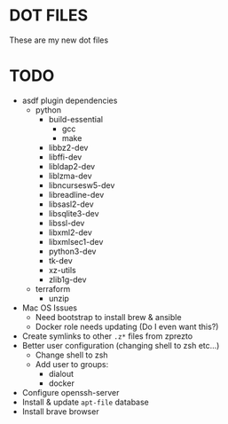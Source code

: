 # DOT FILES
These are my new dot files

# TODO
- asdf plugin dependencies
  - python
    - build-essential
      - gcc
      - make
    - libbz2-dev
    - libffi-dev
    - libldap2-dev
    - liblzma-dev
    - libncursesw5-dev
    - libreadline-dev
    - libsasl2-dev
    - libsqlite3-dev
    - libssl-dev
    - libxml2-dev
    - libxmlsec1-dev
    - python3-dev
    - tk-dev
    - xz-utils
    - zlib1g-dev
  - terraform
    - unzip
- Mac OS Issues
  - Need bootstrap to install brew & ansible
  - Docker role needs updating (Do I even want this?)
- Create symlinks to other `.z*` files from zprezto
- Better user configuration (changing shell to zsh etc...)
  - Change shell to zsh
  - Add user to groups:
    - dialout
    - docker
- Configure openssh-server
- Install & update `apt-file` database
- Install brave browser
